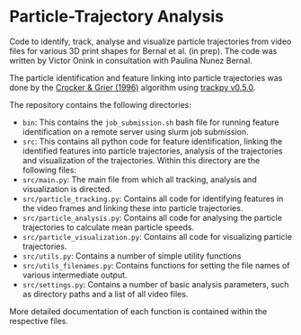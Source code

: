 # Particle-Trajectory Analysis
 
Code to identify, track, analyse and visualize particle trajectories from video files for various 3D print shapes for Bernal et al. (in prep). The code was written by Victor Onink in consultation with Paulina Nunez Bernal.

The particle identification and feature linking into particle trajectories was done by the [Crocker & Grier (1996)](https://doi.org/10.1006/jcis.1996.0217) algorithm using [trackpy v0.5.0](https://doi.org/10.5281/zenodo.4682814).

The repository contains the following directories:
- `bin`: This contains the `job_submission.sh` bash file for running feature identification on a remote server using slurm job submission. 
- `src`: This contains all python code for feature identification, linking the identified features into particle trajectories, analysis of the trajectories and visualization of the trajectories. Within this directory are the following files:
 - `src/main.py`: The main file from which all tracking, analysis and visualization is directed. 
 - `src/particle_tracking.py`: Contains all code for identifying features in the video frames and linking these into particle trajectories.
 - `src/particle_analysis.py`: Contains all code for analysing the particle trajectories to calculate mean particle speeds.
 - `src/particle_visualization.py`: Contains all code for visualizing particle trajectories.
 - `src/utils.py`: Contains a number of simple utility functions
 - `src/utils_filenames.py`: Contains functions for setting the file names of various intermediate output.
 - `src/settings.py`: Contains a number of basic analysis parameters, such as directory paths and a list of all video files.

More detailed documentation of each function is contained within the respective files.
